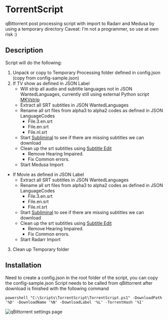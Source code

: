 
# TorrentScript
qBittorrent post processing script with import to Radarr and Medusa by using a temporary directory
Caveat: I'm not a programmer, so use at own risk :)

## Description
Script will do the following:  
1. Unpack or copy to Temporary Processing folder defined in config.json (copy from config-sample.json)
2. If TV show as defined in JSON Label
    - Will strip all audio and subtitle languages not in JSON WantedLanguages, currently still using external Python script [MKVstrip](https://github.com/jobrien2001/mkvstrip)
    - Extract all SRT subtitles in JSON WantedLanguages
    - Rename all srt files from alpha3 to alpha2 codes as defined in JSON LanguageCodes
	    - File.3.en.srt
	    - File.en.srt
	    - File.nl.srt
    - Start [Subliminal](https://github.com/Diaoul/subliminal) to see if there are missing subtitles we can download 
    - Clean up the srt subtitles using [Subtitle Edit](https://github.com/SubtitleEdit/subtitleedit)
	    - Remove Hearing Impaired.
	    - Fix Common errors.
     - Start Medusa Import
 - If Movie as defined in JSON Label
    - Extract all SRT subtitles in JSON WantedLanguages
    - Rename all srt files from alpha3 to alpha2 codes as defined in JSON LanguageCodes
	    - File.3.en.srt
	    - File.en.srt
	    - File.nl.srt
    - Start [Subliminal](https://github.com/Diaoul/subliminal) to see if there are missing subtitles we can download 
    - Clean up the srt subtitles using [Subtitle Edit](https://github.com/SubtitleEdit/subtitleedit)
	    - Remove Hearing Impaired.
	    - Fix Common errors.
    - Start Radarr Import
3. Clean up Temporary folder


## Installation
Need to create a config.json in the root folder of the script, you can copy the config-sample.json
Script needs to be called from qBittorrent after download is finished with the following command
```
powershell "C:\Scripts\TorrentScript\TorrentScript.ps1" -DownloadPath '%D' -DownloadName '%N' -DownloadLabel '%L' -TorrentHash '%I'
```
![qBittorrent settings page](https://i.imgur.com/8TWZyEY.png)

